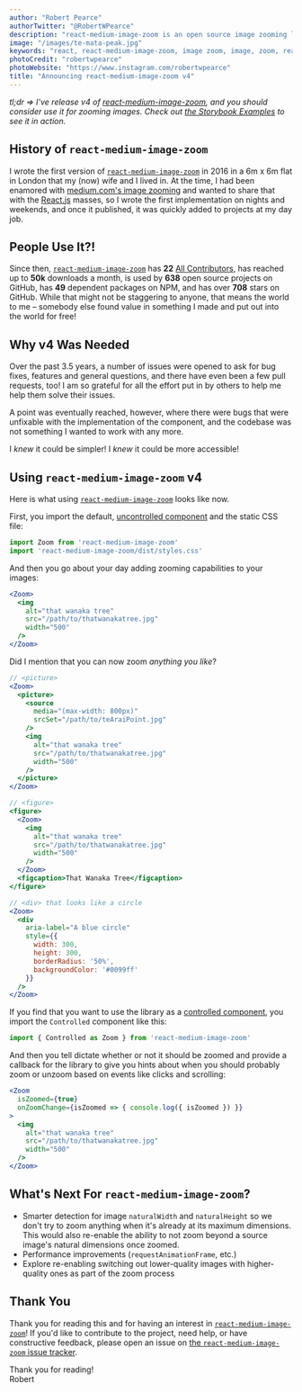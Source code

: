 ```yaml
---
author: "Robert Pearce"
authorTwitter: "@RobertWPearce"
description: "react-medium-image-zoom is an open source image zooming library based on medium.com's implementation of image zooming"
image: "/images/te-mata-peak.jpg"
keywords: "react, react-medium-image-zoom, image zoom, image, zoom, reactjs"
photoCredit: "robertwpearce"
photoWebsite: "https://www.instagram.com/robertwpearce"
title: "Announcing react-medium-image-zoom v4"
---
```


_tl;dr => I've release v4 of [react-medium-image-zoom](https://www.npmjs.com/package/react-medium-image-zoom),
and you should consider use it for zooming images. Check out [the Storybook
Examples](https://rpearce.github.io/react-medium-image-zoom/) to see it in
action._

## History of `react-medium-image-zoom`

I wrote the first version of [`react-medium-image-zoom`](https://www.npmjs.com/package/react-medium-image-zoom)
in 2016 in a 6m x 6m flat in London that my (now) wife and I lived in. At the
time, I had been enamored with [medium.com's image zooming](https://medium.design/image-zoom-on-medium-24d146fc0c20)
and wanted to share that with the [React.js](https://reactjs.org/) masses, so I
wrote the first implementation on nights and weekends, and once it published,
it was quickly added to projects at my day job.

## People Use It?!

Since then, [`react-medium-image-zoom`](https://www.npmjs.com/package/react-medium-image-zoom)
has **22** [All Contributors](https://allcontributors.org/), has reached up to
**50k** downloads a month, is used by **638** open source projects on GitHub,
has **49** dependent packages on NPM, and has over **708** stars on GitHub.
While that might not be staggering to anyone, that means the world to me –
somebody else found value in something I made and put out into the world for
free!

## Why v4 Was Needed

Over the past 3.5 years, a number of issues were opened to ask for bug fixes,
features and general questions, and there have even been a few pull requests,
too! I am so grateful for all the effort put in by others to help me help them
solve their issues.

A point was eventually reached, however, where there were bugs that were
unfixable with the implementation of the component, and the codebase was not
something I wanted to work with any more.

I _knew_ it could be simpler!
I _knew_ it could be more accessible!

## Using `react-medium-image-zoom` v4

Here is what using [`react-medium-image-zoom`](https://www.npmjs.com/package/react-medium-image-zoom)
looks like now.

First, you import the default, [uncontrolled
component](https://reactjs.org/docs/uncontrolled-components.html) and the static
CSS file:

```js
import Zoom from 'react-medium-image-zoom'
import 'react-medium-image-zoom/dist/styles.css'
```

And then you go about your day adding zooming capabilities to your images:

```jsx
<Zoom>
  <img
    alt="that wanaka tree"
    src="/path/to/thatwanakatree.jpg"
    width="500"
  />
</Zoom>
```

Did I mention that you can now zoom _anything you like_?

```jsx
// <picture>
<Zoom>
  <picture>
    <source
      media="(max-width: 800px)"
      srcSet="/path/to/teAraiPoint.jpg"
    />
    <img
      alt="that wanaka tree"
      src="/path/to/thatwanakatree.jpg"
      width="500"
    />
  </picture>
</Zoom>

// <figure>
<figure>
  <Zoom>
    <img
      alt="that wanaka tree"
      src="/path/to/thatwanakatree.jpg"
      width="500"
    />
  </Zoom>
  <figcaption>That Wanaka Tree</figcaption>
</figure>

// <div> that looks like a circle
<Zoom>
  <div
    aria-label="A blue circle"
    style={{
      width: 300,
      height: 300,
      borderRadius: '50%',
      backgroundColor: '#0099ff'
    }}
  />
</Zoom>
```

If you find that you want to use the library as a [controlled
component](https://reactjs.org/docs/forms.html#controlled-components), you
import the `Controlled` component like this:

```js
import { Controlled as Zoom } from 'react-medium-image-zoom'
```

And then you tell dictate whether or not it should be zoomed and provide a
callback for the library to give you hints about when you should probably
zoom or unzoom based on events like clicks and scrolling:

```jsx
<Zoom
  isZoomed={true}
  onZoomChange={isZoomed => { console.log({ isZoomed }) }}
>
  <img
    alt="that wanaka tree"
    src="/path/to/thatwanakatree.jpg"
    width="500"
  />
</Zoom>
```

## What's Next For `react-medium-image-zoom`?

* Smarter detection for image `naturalWidth` and `naturalHeight` so we don't try
  to zoom anything when it's already at its maximum dimensions. This would also
  re-enable the ability to not zoom beyond a source image's natural dimensions
  once zoomed.
* Performance improvements (`requestAnimationFrame`, etc.)
* Explore re-enabling switching out lower-quality images with higher-quality
  ones as part of the zoom process

## Thank You

Thank you for reading this and for having an interest in [`react-medium-image-zoom`](https://www.npmjs.com/package/react-medium-image-zoom)!
If you'd like to contribute to the project, need help, or have constructive
feedback, please open an issue on [the `react-medium-image-zoom` issue
tracker](https://github.com/rpearce/react-medium-image-zoom/issues).

Thank you for reading!
<br />
Robert
